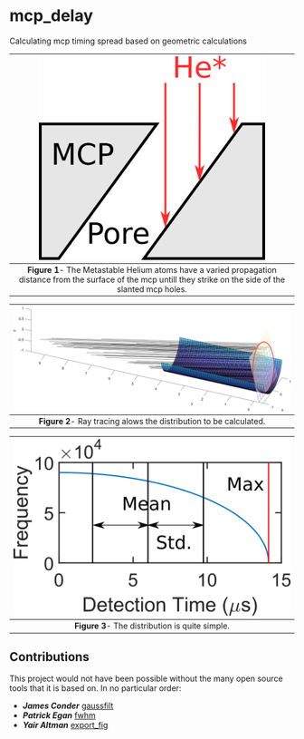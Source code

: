 # mcp_delay
Calculating mcp timing spread based on geometric calculations

| <img src="/figs/mcp_delay_schematic.png" alt="Schematic" width="400"/> | 
|:--:| 
 **Figure 1**- The Metastable Helium atoms have a varied propagation distance from the surface of the mcp untill they strike on the side of the slanted mcp holes. |
 
| ![Ray Tracing](/figs/ray_diagram.png) | 
|:--:| 
 **Figure 2**- Ray tracing alows the distribution to be calculated. |

| ![Distribution](/figs/mcp_delay_dist.png) | 
|:--:| 
 **Figure 3**- The distribution is quite simple. |
 



## Contributions  
This project would not have been possible without the many open source tools that it is based on. In no particular order: 

* ***James Conder*** [gaussfilt](https://au.mathworks.com/matlabcentral/fileexchange/43182-gaussfilt-t-z-sigma)
* ***Patrick Egan*** [fwhm](https://au.mathworks.com/matlabcentral/fileexchange/10590-fwhm)
* ***Yair Altman*** [export_fig](https://github.com/altmany/export_fig)
